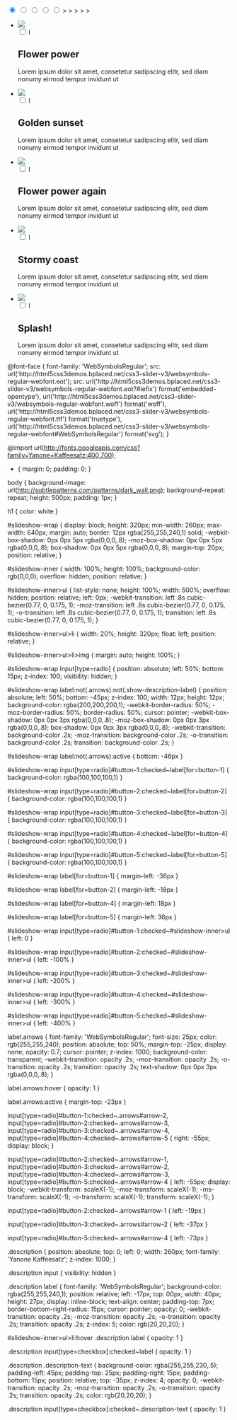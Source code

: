  <div id="slideshow-wrap">
        <input type="radio" id="button-1" name="controls" checked="checked"/>
        <label for="button-1"></label>
        <input type="radio" id="button-2" name="controls"/>
        <label for="button-2"></label>
        <input type="radio" id="button-3" name="controls"/>
        <label for="button-3"></label>
        <input type="radio" id="button-4" name="controls"/>
        <label for="button-4"></label>
        <input type="radio" id="button-5" name="controls"/>
        <label for="button-5"></label>
        <label for="button-1" class="arrows" id="arrow-1">></label>
        <label for="button-2" class="arrows" id="arrow-2">></label>
        <label for="button-3" class="arrows" id="arrow-3">></label>
        <label for="button-4" class="arrows" id="arrow-4">></label>
        <label for="button-5" class="arrows" id="arrow-5">></label>
        <div id="slideshow-inner">
            <ul>
                <li id="slide1">
                    <img src="http://cssdeck.com/uploads/media/items/3/3yiC6Yq.jpg" />
                    <div class="description">
                        <input type="checkbox" id="show-description-1"/>
                        <label for="show-description-1" class="show-description-label">I</label>
                        <div class="description-text">
                            <h2>Flower power</h2>
                            <p>Lorem ipsum dolor sit amet, consetetur sadipscing elitr, sed diam nonumy eirmod tempor invidunt ut</p>
                        </div>
                    </div>
                </li>
                <li id="slide2">
                    <img src="http://cssdeck.com/uploads/media/items/4/40Ly3VB.jpg" />
                    <div class="description">
                        <input type="checkbox" id="show-description-2"/>
                        <label for="show-description-2" class="show-description-label">I</label>
                        <div class="description-text">
                            <h2>Golden sunset</h2>
                            <p>Lorem ipsum dolor sit amet, consetetur sadipscing elitr, sed diam nonumy eirmod tempor invidunt ut</p>
                        </div>
                    </div>
                </li>
                <li id="slide3">
                    <img src="http://cssdeck.com/uploads/media/items/0/00kih8g.jpg" />
                    <div class="description">
                        <input type="checkbox" id="show-description-3"/>
                        <label for="show-description-3" class="show-description-label">I</label>
                        <div class="description-text">
                            <h2>Flower power again</h2>
                            <p>Lorem ipsum dolor sit amet, consetetur sadipscing elitr, sed diam nonumy eirmod tempor invidunt ut</p>
                        </div>
                    </div>
                </li>
                <li id="slide4">
                    <img src="http://cssdeck.com/uploads/media/items/2/2rT2vdx.jpg" />
                    <div class="description">
                        <input type="checkbox" id="show-description-4"/>
                        <label for="show-description-4" class="show-description-label">I</label>
                        <div class="description-text">
                            <h2>Stormy coast</h2>
                            <p>Lorem ipsum dolor sit amet, consetetur sadipscing elitr, sed diam nonumy eirmod tempor invidunt ut</p>
                        </div>
                    </div>
                </li>
                <li id="slide5">
                    <img src="http://cssdeck.com/uploads/media/items/8/8k3N3EL.jpg" />
                    <div class="description">
                        <input type="checkbox" id="show-description-5"/>
                        <label for="show-description-5" class="show-description-label">I</label>
                        <div class="description-text">
                            <h2>Splash!</h2>
                            <p>Lorem ipsum dolor sit amet, consetetur sadipscing elitr, sed diam nonumy eirmod tempor invidunt ut</p>
                        </div>
                    </div>
                </li>
            </ul>
        </div>
    </div>
@font-face {
    font-family: 'WebSymbolsRegular';
    src: url('http://html5css3demos.bplaced.net/css3-slider-v3/websymbols-regular-webfont.eot');
    src: url('http://html5css3demos.bplaced.net/css3-slider-v3/websymbols-regular-webfont.eot?#iefix') format('embedded-opentype'), url('http://html5css3demos.bplaced.net/css3-slider-v3/websymbols-regular-webfont.woff') format('woff'), url('http://html5css3demos.bplaced.net/css3-slider-v3/websymbols-regular-webfont.ttf') format('truetype'), url('http://html5css3demos.bplaced.net/css3-slider-v3/websymbols-regular-webfont#WebSymbolsRegular') format('svg');
}

@import url(http://fonts.googleapis.com/css?family=Yanone+Kaffeesatz:400,700);

* {
    margin: 0;
    padding: 0;
}

body {
    background-image: url(http://subtlepatterns.com/patterns/dark_wall.png);
    background-repeat: repeat;
    height: 500px;
    padding: 1px;
}

h1 { color: white }

#slideshow-wrap {
    display: block;
    height: 320px;
    min-width: 260px;
    max-width: 640px;
    margin: auto;
    border: 12px rgba(255,255,240,1) solid;
    -webkit-box-shadow: 0px 0px 5px rgba(0,0,0,.8);
    -moz-box-shadow: 0px 0px 5px rgba(0,0,0,.8);
    box-shadow: 0px 0px 5px rgba(0,0,0,.8);
    margin-top: 20px;
    position: relative;
}

#slideshow-inner {
    width: 100%;
    height: 100%;
    background-color: rgb(0,0,0);
    overflow: hidden;
    position: relative;
}

#slideshow-inner>ul {
    list-style: none;
    height: 100%;
    width: 500%;
    overflow: hidden;
    position: relative;
    left: 0px;
    -webkit-transition: left .8s cubic-bezier(0.77, 0, 0.175, 1);
    -moz-transition: left .8s cubic-bezier(0.77, 0, 0.175, 1);
    -o-transition: left .8s cubic-bezier(0.77, 0, 0.175, 1);
    transition: left .8s cubic-bezier(0.77, 0, 0.175, 1);
}

#slideshow-inner>ul>li {
    width: 20%;
    height: 320px;
    float: left;
    position: relative;
}

#slideshow-inner>ul>li>img {
    margin: auto;
    height: 100%;
}

#slideshow-wrap input[type=radio] {
    position: absolute;
    left: 50%;
    bottom: 15px;
    z-index: 100;
    visibility: hidden;
}

#slideshow-wrap label:not(.arrows):not(.show-description-label) {
    position: absolute;
    left: 50%;
    bottom: -45px;
    z-index: 100;
    width: 12px;
    height: 12px;
    background-color: rgba(200,200,200,1);
    -webkit-border-radius: 50%;
    -moz-border-radius: 50%;
    border-radius: 50%;
    cursor: pointer;
    -webkit-box-shadow: 0px 0px 3px rgba(0,0,0,.8);
    -moz-box-shadow: 0px 0px 3px rgba(0,0,0,.8);
    box-shadow: 0px 0px 3px rgba(0,0,0,.8);
    -webkit-transition: background-color .2s;
    -moz-transition: background-color .2s;
    -o-transition: background-color .2s;
    transition: background-color .2s;
}

#slideshow-wrap label:not(.arrows):active { bottom: -46px }

#slideshow-wrap input[type=radio]#button-1:checked~label[for=button-1] { background-color: rgba(100,100,100,1) }

#slideshow-wrap input[type=radio]#button-2:checked~label[for=button-2] { background-color: rgba(100,100,100,1) }

#slideshow-wrap input[type=radio]#button-3:checked~label[for=button-3] { background-color: rgba(100,100,100,1) }

#slideshow-wrap input[type=radio]#button-4:checked~label[for=button-4] { background-color: rgba(100,100,100,1) }

#slideshow-wrap input[type=radio]#button-5:checked~label[for=button-5] { background-color: rgba(100,100,100,1) }

#slideshow-wrap label[for=button-1] { margin-left: -36px }

#slideshow-wrap label[for=button-2] { margin-left: -18px }

#slideshow-wrap label[for=button-4] { margin-left: 18px }

#slideshow-wrap label[for=button-5] { margin-left: 36px }

#slideshow-wrap input[type=radio]#button-1:checked~#slideshow-inner>ul { left: 0 }

#slideshow-wrap input[type=radio]#button-2:checked~#slideshow-inner>ul { left: -100% }

#slideshow-wrap input[type=radio]#button-3:checked~#slideshow-inner>ul { left: -200% }

#slideshow-wrap input[type=radio]#button-4:checked~#slideshow-inner>ul { left: -300% }

#slideshow-wrap input[type=radio]#button-5:checked~#slideshow-inner>ul { left: -400% }

label.arrows {
    font-family: 'WebSymbolsRegular';
    font-size: 25px;
    color: rgb(255,255,240);
    position: absolute;
    top: 50%;
    margin-top: -25px;
    display: none;
    opacity: 0.7;
    cursor: pointer;
    z-index: 1000;
    background-color: transparent;
    -webkit-transition: opacity .2s;
    -moz-transition: opacity .2s;
    -o-transition: opacity .2s;
    transition: opacity .2s;
    text-shadow: 0px 0px 3px rgba(0,0,0,.8);
}

label.arrows:hover { opacity: 1 }

label.arrows:active { margin-top: -23px }

input[type=radio]#button-1:checked~.arrows#arrow-2, input[type=radio]#button-2:checked~.arrows#arrow-3, input[type=radio]#button-3:checked~.arrows#arrow-4, input[type=radio]#button-4:checked~.arrows#arrow-5 {
    right: -55px;
    display: block;
}

input[type=radio]#button-2:checked~.arrows#arrow-1, input[type=radio]#button-3:checked~.arrows#arrow-2, input[type=radio]#button-4:checked~.arrows#arrow-3, input[type=radio]#button-5:checked~.arrows#arrow-4 {
    left: -55px;
    display: block;
    -webkit-transform: scaleX(-1);
    -moz-transform: scaleX(-1);
    -ms-transform: scaleX(-1);
    -o-transform: scaleX(-1);
    transform: scaleX(-1);
}

input[type=radio]#button-2:checked~.arrows#arrow-1 { left: -19px }

input[type=radio]#button-3:checked~.arrows#arrow-2 { left: -37px }

input[type=radio]#button-5:checked~.arrows#arrow-4 { left: -73px }

.description {
    position: absolute;
    top: 0;
    left: 0;
    width: 260px;
    font-family: 'Yanone Kaffeesatz';
    z-index: 1000;
}

.description input { visibility: hidden }

.description label {
    font-family: 'WebSymbolsRegular';
    background-color: rgba(255,255,240,1);
    position: relative;
    left: -17px;
    top: 00px;
    width: 40px;
    height: 27px;
    display: inline-block;
    text-align: center;
    padding-top: 7px;
    border-bottom-right-radius: 15px;
    cursor: pointer;
    opacity: 0;
    -webkit-transition: opacity .2s;
    -moz-transition: opacity .2s;
    -o-transition: opacity .2s;
    transition: opacity .2s;
    z-index: 5;
    color: rgb(20,20,20);
}

#slideshow-inner>ul>li:hover .description label { opacity: 1 }

.description input[type=checkbox]:checked~label { opacity: 1 }

.description .description-text {
    background-color: rgba(255,255,230,.5);
    padding-left: 45px;
    padding-top: 25px;
    padding-right: 15px;
    padding-bottom: 15px;
    position: relative;
    top: -35px;
    z-index: 4;
    opacity: 0;
    -webkit-transition: opacity .2s;
    -moz-transition: opacity .2s;
    -o-transition: opacity .2s;
    transition: opacity .2s;
    color: rgb(20,20,20);
}

.description input[type=checkbox]:checked~.description-text { opacity: 1 }
